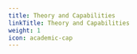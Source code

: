 ```yaml
---
title: Theory and Capabilities
linkTitle: Theory and Capabilities
weight: 1
icon: academic-cap
---
```

